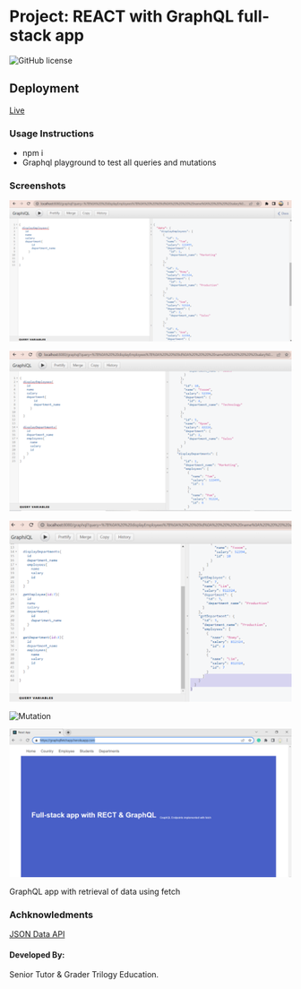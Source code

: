 
# Project: REACT with GraphQL full-stack app

![GitHub license](https://img.shields.io/badge/license-MIT-red.svg)

## Deployment
[Live](https://graphqlfetchapp.herokuapp.com/)


### Usage Instructions 
* npm i 
* Graphql playground to test all queries and mutations

### Screenshots

![Screen1](./Screenshots/Capture1.PNG)

![Screen2](./Screenshots/Capture2.PNG)

![Screen](./Screenshots/Capture3.PNG)

![Mutation](Screenshots/mutationapollo.PNG)

![Live](Screenshots/deployment.PNG)

GraphQL app with retrieval of data  using fetch

### Achknowledments
[JSON Data API](https://www.onlinedatagenerator.com/)

#### Developed By:

Senior Tutor & Grader
Trilogy Education.

